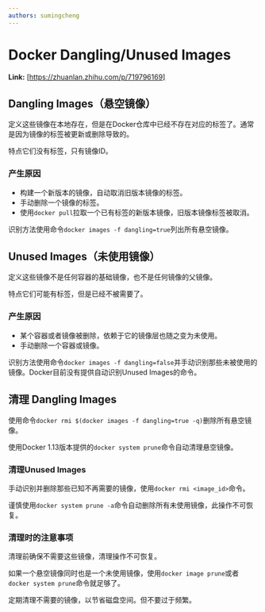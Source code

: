 ```yaml
---
authors: sumingcheng
---
```

# Docker Dangling/Unused  Images



 **Link:** [https://zhuanlan.zhihu.com/p/719796169]

## Dangling Images（悬空镜像）  

定义这些镜像在本地存在，但是在Docker仓库中已经不存在对应的标签了。通常是因为镜像的标签被更新或删除导致的。

特点它们没有标签，只有镜像ID。

### 产生原因  

* 构建一个新版本的镜像，自动取消旧版本镜像的标签。
* 手动删除一个镜像的标签。
* 使用`docker pull`拉取一个已有标签的新版本镜像，旧版本镜像标签被取消。

识别方法使用命令`docker images -f dangling=true`列出所有悬空镜像。

## Unused Images（未使用镜像）  

定义这些镜像不是任何容器的基础镜像，也不是任何镜像的父镜像。

特点它们可能有标签，但是已经不被需要了。

### 产生原因  

* 某个容器或者镜像被删除，依赖于它的镜像层也随之变为未使用。
* 手动删除一个容器或镜像。

识别方法使用命令`docker images -f dangling=false`并手动识别那些未被使用的镜像。Docker目前没有提供自动识别Unused Images的命令。

## 清理 Dangling Images  

使用命令`docker rmi $(docker images -f dangling=true -q)`删除所有悬空镜像。

使用Docker 1.13版本提供的`docker system prune`命令自动清理悬空镜像。

### 清理Unused Images  

手动识别并删除那些已知不再需要的镜像，使用`docker rmi <image_id>`命令。

谨慎使用`docker system prune -a`命令自动删除所有未使用镜像，此操作不可恢复。

### 清理时的注意事项  

清理前确保不需要这些镜像，清理操作不可恢复。

如果一个悬空镜像同时也是一个未使用镜像，使用`docker image prune`或者`docker system prune`命令就足够了。

定期清理不需要的镜像，以节省磁盘空间。但不要过于频繁。

